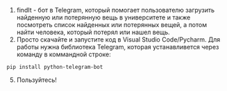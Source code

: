 1. findIt - бот в Telegram, который помогает пользователю загрузить найденную или потерянную вещь в университете и также посмотреть список найденных или потерянных вещей, а потом найти человека, который потерял или нашел вещь.
3. Просто скачайте и запустите код в Visual Studio Code/Pycharm. Для работы нужна библиотека Telegram, которая устанавливется через команду в коммандной строке:
```
pip install python-telegram-bot
```
5. Пользуйтесь!
